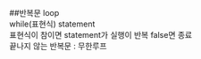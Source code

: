 ##반복문 loop
<br>while(표현식)
    statement
<br>표현식이 참이면 statement가 실행이 반복
false면 종료
<br>끝나지 않는 반복문 : 무한루프
